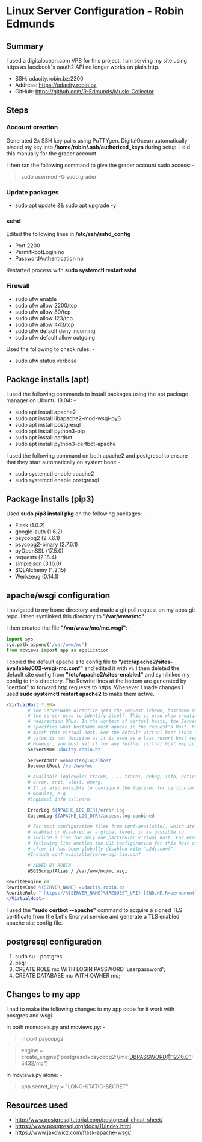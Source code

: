 # Linux Server Configuration - Robin Edmunds

## Summary
I used a digitalocean.com VPS for this project. I am serving my site using https as facebook's oauth2 API no longer works on plain http.

- SSH:  udacity.robin.bz:2200
- Address:  https://udacity.robin.bz
- GitHub:  https://github.com/R-Edmunds/Music-Collector

## Steps
### Account creation
Generated 2x SSH key pairs using PuTTYgen. DigitalOcean automatically placed my key into __/home/robin/.ssh/authorized_keys__ during setup. I did this manually for the grader account.

I then ran the following command to give the grader account sudo access: -
> sudo usermod -G sudo grader

### Update packages
- sudo apt update && sudo apt upgrade -y

### sshd
Edited the following lines in __/etc/ssh/sshd_config__
- Port 2200
- PermitRootLogin no
- PasswordAuthentication no

Restarted process with __sudo systemctl restart sshd__

### Firewall
- sudo ufw enable
- sudo ufw allow 2200/tcp
- sudo ufw allow 80/tcp
- sudo ufw allow 123/tcp
- sudo ufw allow 443/tcp
- sudo ufw default deny incoming
- sudo ufw default allow outgoing

Used the following to check rules: -
- sudo ufw status verbose

## Package installs (apt)
I used the following commands to install packages using the apt package manager on Ubuntu 18.04: -
- sudo apt install apache2
- sudo apt install libapache2-mod-wsgi-py3
- sudo apt install postgresql
- sudo apt install python3-pip
- sudo apt install certbot
- sudo apt install python3-certbot-apache

I used the following command on both apache2 and postgresql to ensure that they start automatically on system boot: -
- sudo systemctl enable apache2
- sudo systemctl enable postgresql

## Package installs (pip3)
Used __sudo pip3 install pkg__ on the following packages: -
- Flask (1.0.2)
- google-auth (1.6.2)
- psycopg2 (2.7.6.1)
- psycopg2-binary (2.7.6.1)
- pyOpenSSL (17.5.0)
- requests (2.18.4)
- simplejson (3.16.0)
- SQLAlchemy (1.2.15)
- Werkzeug (0.14.1)

## apache/wsgi configuration
I navigated to my home directory and made a git pull request on my apps git repo. I then symlinked this directory to __"/var/www/mc"__.

I then created the file __"/var/www/mc/mc.wsgi"__: -

```python
import sys
sys.path.append('/var/www/mc')
from mcviews import app as application
```


I copied the default apache site config file to __"/etc/apache2/sites-available/002-wsgi-mc.conf"__ and edited it with vi. I then deleted the default site config from __"/etc/apache2/sites-enabled"__ and symlinked my config to this directory. The Rewrite lines at the bottom are generated by "certbot" to forward http requests to https. Whenever I made changes I used __sudo systemctl restart apache2__ to make them active.

```apache
<VirtualHost *:80>
        # The ServerName directive sets the request scheme, hostname and port that
        # the server uses to identify itself. This is used when creating
        # redirection URLs. In the context of virtual hosts, the ServerName
        # specifies what hostname must appear in the request's Host: header to
        # match this virtual host. For the default virtual host (this file) this
        # value is not decisive as it is used as a last resort host regardless.
        # However, you must set it for any further virtual host explicitly.
        ServerName udacity.robin.bz

        ServerAdmin webmaster@localhost
        DocumentRoot /var/www/mc

        # Available loglevels: trace8, ..., trace1, debug, info, notice, warn,
        # error, crit, alert, emerg.
        # It is also possible to configure the loglevel for particular
        # modules, e.g.
        #LogLevel info ssl:warn

        ErrorLog ${APACHE_LOG_DIR}/error.log
        CustomLog ${APACHE_LOG_DIR}/access.log combined

        # For most configuration files from conf-available/, which are
        # enabled or disabled at a global level, it is possible to
        # include a line for only one particular virtual host. For example the
        # following line enables the CGI configuration for this host only
        # after it has been globally disabled with "a2disconf".
        #Include conf-available/serve-cgi-bin.conf

        # ADDED BY ROBIN
        WSGIScriptAlias / /var/www/mc/mc.wsgi

RewriteEngine on
RewriteCond %{SERVER_NAME} =udacity.robin.bz
RewriteRule ^ https://%{SERVER_NAME}%{REQUEST_URI} [END,NE,R=permanent]
</VirtualHost>
```

I used the __"sudo certbot --apache"__ command to acquire a signed TLS certificate from the Let's Encrypt service and generate a TLS enabled apache site config file.


## postgresql configuration
1. sudo su - postgres
1. psql
1. CREATE ROLE mc WITH LOGIN PASSWORD 'userpassword';
1. CREATE DATABASE mc WITH OWNER mc;

## Changes to my app
I had to make the following changes to my app code for it work with postgres and wsgi.

In both mcmodels.py and mcviews.py: -
> import psycopg2

> engine = create_engine("postgresql+psycopg2://mc:DBPASSWORD@127.0.0.1:5432/mc")

In mcviews.py alone: -
> app.secret_key = "LONG-STATIC-SECRET"


## Resources used
- http://www.postgresqltutorial.com/postgresql-cheat-sheet/
- https://www.postgresql.org/docs/11/index.html
- https://www.jakowicz.com/flask-apache-wsgi/

